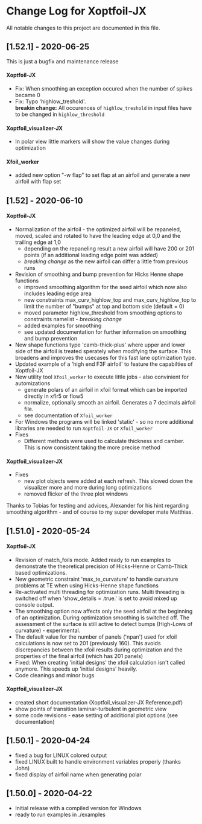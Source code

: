 # Change Log for Xoptfoil-JX

All notable changes to this project are documented in this file.

## [1.52.1] - 2020-06-25

This is just a bugfix and maintenance release

####  Xoptfoil-JX

- Fix: When smoothing an exception occured when the number of spikes became 0
- Fix: Typo 'highlow_treshold'.  
**breakin change:** All occurences of `highlow_treshold` in input files have to be changed in `highlow_threshold`

#### Xoptfoil_visualizer-JX

- In polar view little markers will show the value changes during optimization

#### Xfoil_worker

- added new option "-w flap" to set flap at an airfoil and generate a new airfoil with flap set

## [1.52] - 2020-06-10

#### Xoptfoil-JX

- Normalization of the airfoil - the optimized airfoil will be repaneled, moved, scaled and rotated to have the leading edge at 0,0 and the trailing edge at 1,0
  - depending on the repaneling result a new airfoil will have 200 or 201 points (if an additional leading edge point was added)
  - *breaking change* as the new airfoil can differ a little from previous runs
- Revision of smoothing and bump prevention for Hicks Henne shape functions
  - improved smoothing algorithm for the seed airfoil which now also includes leading edge area
  - new constraints max_curv_highlow_top and max_curv_highlow_top to limit the number of "bumps" at top and bottom side (default = 0)
  - moved parameter highlow_threshold from smoothing options to constraints namelist - *breaking change*
  - added examples for smoothing
  - see updated documentation for further information on smoothing and bump prevention
- New shape functions type 'camb-thick-plus' where upper and lower side of the airfoil is treated sperately when modifying the surface. This broadens and improves the usecases for this fast lane optimization type.
- Updated example of a 'high end F3F airfoil' to feature the capabilties of Xoptfoil-JX 
- New utility tool `Xfoil_worker` to execute little jobs - also convinient for automizations
  - generate polars of an airfoil in xfoil format which can be imported directly in xflr5 or flow5
  - normalize, optionally smooth an airfoil. Generates a 7 decimals airfoil file.
  - see documentation of `Xfoil_worker`
- For Windows the programs will be linked 'static' - so no more additional libraries are needed to run `Xoptfoil-JX` or `Xfoil_worker`
- Fixes
  - Different methods were used to calculate thickness and camber. This is now consistent taking the more precise method

#### Xoptfoil_visualizer-JX

- Fixes
  - new plot objects were added at each refresh. This slowed down the visualizer more and more during long optimizations
  - removed flicker of the three plot windows

Thanks to Tobias for testing and advices, Alexander for his hint regarding smoothing algorithm - and of course to my super developer mate Matthias.

## [1.51.0] - 2020-05-24

#### Xoptfoil-JX

- Revision of match_foils mode. Added ready to run examples to demonstrate the theoretical precision of Hicks-Henne or Camb-Thick based optimizations.
- New geometric constraint 'max_te_curvature' to handle curvature problems at TE when using Hicks-Henne shape functions
- Re-activated multi threading for optimization runs. Multi threading is switched off when 'show_details = .true.' is set to avoid mixed up console output.
- The smoothing option now affects only the seed airfoil at the beginning of an optimization. During optimization smoothing is switched off. The assessment of the surface is still active to detect bumps (High-Lows of curvature) - experimental.
- The default value for the number of panels ('npan') used for xfoil calculations is now set to 201 (previously 160). This avoids discrepancies between the xfoil results during optimization and the properties of the final airfoil (which has 201 panels)
- Fixed: When creating 'initial designs' the xfoil calculation isn't called anymore. This speeds up 'initial designs' heavily.
- Code cleanings and minor bugs

#### Xoptfoil_visualizer-JX

- created short documentation (Xoptfoil_visualizer-JX Reference.pdf)
- show points of transition laminar-turbulent in geometric view
- some code revisions - ease setting of additional plot options (see documentation)

## [1.50.1] - 2020-04-24

- fixed a bug for LINUX colored output
- fixed LINUX built to handle environment variables properly (thanks John)
- fixed display of airfoil name when generating polar

## [1.50.0] - 2020-04-22

- Initial release with a compiled version for Windows
- ready to run examples in ./examples

